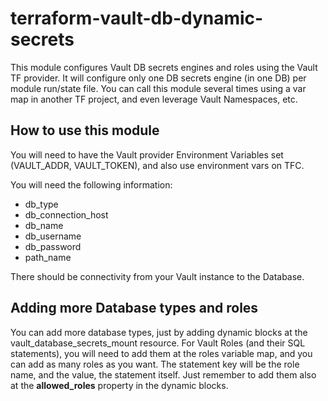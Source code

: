 # terraform-vault-db-dynamic-secrets

This module configures Vault DB secrets engines and roles using the Vault TF provider.
It will configure only one DB secrets engine (in one DB) per module run/state file.
You can call this module several times using a var map in another TF project, and even leverage Vault Namespaces, etc.

## How to use this module
You will need to have the Vault provider Environment Variables set (VAULT_ADDR, VAULT_TOKEN), and also use environment vars on TFC.

You will need the following information:

* db_type 
* db_connection_host
* db_name 
* db_username 
* db_password 
* path_name 

There should be connectivity from your Vault instance to the Database.

## Adding more Database types and roles

You can add more database types, just by adding dynamic blocks at the vault_database_secrets_mount resource.
For Vault Roles (and their SQL statements), you will need to add them at the roles variable map, and you can add as many roles as you want. The statement key will be the role name, and the value, the statement itself. Just remember to add them also at the <b>allowed_roles</b> property in the dynamic blocks.

